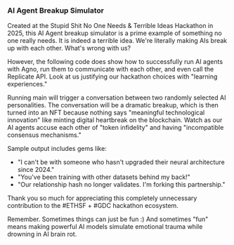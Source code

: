 ### AI Agent Breakup Simulator

Created at the Stupid Shit No One Needs & Terrible Ideas Hackathon in 2025, this AI Agent breakup simulator is a prime example of something no one really needs. It is indeed a terrible idea. We're literally making AIs break up with each other. What's wrong with us?

However, the following code does show how to successfully run AI agents with Agno, run them to communicate with each other, and even call the Replicate API. Look at us justifying our hackathon choices with "learning experiences."

Running main will trigger a conversation between two randomly selected AI personalities. The conversation will be a dramatic breakup, which is then turned into an NFT because nothing says "meaningful technological innovation" like minting digital heartbreak on the blockchain. Watch as our AI agents accuse each other of "token infidelity" and having "incompatible consensus mechanisms."

Sample output includes gems like:
- "I can't be with someone who hasn't upgraded their neural architecture since 2024."
- "You've been training with other datasets behind my back!"
- "Our relationship hash no longer validates. I'm forking this partnership."

Thank you so much for appreciating this completely unnecessary contribution to the #ETHSF + #GDC hackathon ecosystem.

Remember. Sometimes things can just be fun :) And sometimes "fun" means making powerful AI models simulate emotional trauma while drowning in AI brain rot.
